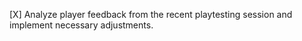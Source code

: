 [X] Analyze player feedback from the recent playtesting session and implement necessary adjustments.
